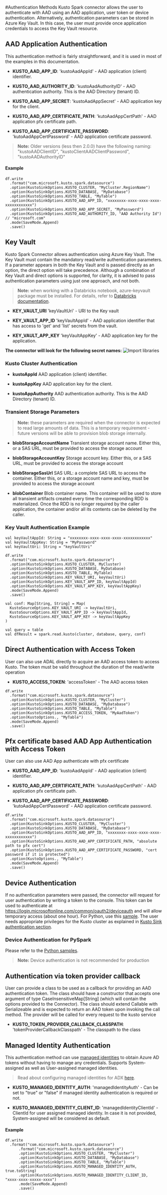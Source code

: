 #Authentication Methods
Kusto Spark connector allows the user to authenticate with AAD using an AAD application,
 user token or device authentication. Alternatively, authentication parameters can be stored in Azure Key Vault.
  In this case, the user must provide once application credentials to access the Key Vault resource.

## AAD Application Authentication
This authentication method is fairly straightforward, and it is used in most of the examples in this documentation.

 * **KUSTO_AAD_APP_ID**: 
  'kustoAadAppId' - AAD application (client) identifier. 
  
 * **KUSTO_AAD_AUTHORITY_ID**: 
  'kustoAadAuthorityID' - AAD authentication authority. This is the AAD Directory (tenant) ID.
 
 * **KUSTO_AAD_APP_SECRET**: 
  'kustoAadAppSecret' - AAD application key for the client.
  
  * **KUSTO_AAD_APP_CERTIFICATE_PATH**: 
  'kutoAadAppCertPath' - AAD application pfx certificate path.
  
  * **KUSTO_AAD_APP_CERTIFICATE_PASSWORD**: 
  'kutoAadAppCertPassword' - AAD application certificate password.
  
  
 
 >**Note:** Older versions (less then 2.0.0) have the following naming: "kustoAADClientID", "kustoClientAADClientPassword", "kustoAADAuthorityID"
 
#### Example
```
df.write
  .format("com.microsoft.kusto.spark.datasource")
  .option(KustoSinkOptions.KUSTO_CLUSTER, "MyCluster.RegionName")
  .option(KustoSinkOptions.KUSTO_DATABASE, "MyDatabase")
  .option(KustoSinkOptions.KUSTO_TABLE, "MyTable")
  .option(KustoSinkOptions.KUSTO_AAD_APP_ID, "xxxxxxxx-xxxx-xxxx-xxxx-xxxxxxxxxxxx")
  .option(KustoSinkOptions.KUSTO_AAD_APP_SECRET, "MyPassword") 
  .option(KustoSinkOptions.KUSTO_AAD_AUTHORITY_ID, "AAD Authority Id") // "microsoft.com"
  .mode(SaveMode.Append)
  .save()
```
## Key Vault

Kusto Spark Connector allows authentication using Azure Key Vault. The  Key Vault must contain the 
mandatory read/write authentication parameters. If a parameter appears in both the Key Vault and is passed directly as an option, the direct option will take precedence.
Although a combination of Key Vault and direct options is supported, for clarity, it is advised to 
pass authentication parameters using just one approach, and not both.

>**Note:** when working with a Databricks notebook, azure-keyvault package must be installed.
For details, refer to [Databricks documentation](https://docs.databricks.com/user-guide/libraries.html#maven-or-spark-package). 
                                                           
* **KEY_VAULT_URI**
 'keyVaultUri' - URI to the Key vault
 
 * **KEY_VAULT_APP_ID**
 'keyVaultAppId' - AAD application identifier that has access to 'get' and 'list' secrets from the vault.

 * **KEY_VAULT_APP_KEY**
 'keyVaultAppKey' - AAD application key for the application.
                                                                                             
**The connector will look for the following secret names:**
![Import libraries](KeyVaultSecrets.png)
### Kusto Cluster Authentication 
 * **kustoAppId**
 AAD application (client) identifier.
 
 * **kustoAppKey**
 AAD application key for the client.

 * **kustoAppAuthority**
  AAD authentication authority. This is the AAD Directory (tenant) ID.

### Transient Storage Parameters

>**Note:** these parameters are required when the connector is expected to read large amounts of data. 
This is a temporary requirement - future versions will be able to provision blob storage internally.

 * **blobStorageAccountName**
 Transient storage account name. Either this, or a SAS URL, must be provided to access the storage account

 * **blobStorageAccountKey**
 Storage account key. Either this, or a SAS URL, must be provided to access the storage account

* **blobStorageSasUrl**
 SAS URL: a complete SAS URL to access the container. Either this, or a storage account name and key, 
 must be provided to access the storage account
    
 * **blobContainer**
 Blob container name. This container will be used to store all transient artifacts created every time the corresponding RDD is materialized. 
 Once the RDD is no longer required by the caller application, the container and/or all its contents can be deleted by the caller.

### Key Vault Authentication Example

```
val keyVaultAppId: String = "xxxxxxxx-xxxx-xxxx-xxxx-xxxxxxxxxxxx"
val keyVaultAppKey: String = "MyPassword"
val keyVaultUri: String = "keyVaultUri" 
 
df.write
  .format("com.microsoft.kusto.spark.datasource")
  .option(KustoSinkOptions.KUSTO_CLUSTER, MyCluster)
  .option(KustoSinkOptions.KUSTO_DATABASE, MyDatabase)
  .option(KustoSinkOptions.KUSTO_TABLE, MyTable)
  .option(KustoSinkOptions.KEY_VAULT_URI, keyVaultUri)
  .option(KustoSinkOptions.KEY_VAULT_APP_ID, keyVaultAppId)
  .option(KustoSinkOptions.KEY_VAULT_APP_KEY, keyVaultAppKey)
  .mode(SaveMode.Append)
  .save()

val conf: Map[String, String] = Map(
  KustoSourceOptions.KEY_VAULT_URI -> keyVaultUri,
  KustoSourceOptions.KEY_VAULT_APP_ID -> keyVaultAppId,
  KustoSourceOptions.KEY_VAULT_APP_KEY -> keyVaultAppKey
)

val query = table
val dfResult = spark.read.kusto(cluster, database, query, conf)
 ```
## Direct Authentication with Access Token
User can also use ADAL directly to acquire an AAD access token to access Kusto. 
The token must be valid throughout the duration of the read/write operation

 * **KUSTO_ACCESS_TOKEN**: 
    'accessToken' - The AAD access token
```
df.write
  .format("com.microsoft.kusto.spark.datasource")
  .option(KustoSinkOptions.KUSTO_CLUSTER, "MyCluster")
  .option(KustoSinkOptions.KUSTO_DATABASE, "MyDatabase")
  .option(KustoSinkOptions.KUSTO_TABLE, "MyTable")
  .option(KustoSinkOptions.KUSTO_ACCESS_TOKEN, "MyAadToken")
  .option(KustoOptions., "MyTable")
  .mode(SaveMode.Append)
  .save()
```

## Pfx certificate based AAD App Authentication with Access Token
User can also use AAD App authenticate with pfx certificate 

 * **KUSTO_AAD_APP_ID**: 
   'kustoAadAppId' - AAD application (client) identifier. 
    
 * **KUSTO_AAD_APP_CERTIFICATE_PATH**: 
    'kutoAadAppCertPath' - AAD application pfx certificate path.
    
 * **KUSTO_AAD_APP_CERTIFICATE_PASSWORD**: 
    'kutoAadAppCertPassword' - AAD application certificate password.
   
```
df.write
  .format("com.microsoft.kusto.spark.datasource")
  .option(KustoSinkOptions.KUSTO_CLUSTER, "MyCluster")
  .option(KustoSinkOptions.KUSTO_DATABASE, "MyDatabase")
  .option(KustoSinkOptions.KUSTO_AAD_APP_ID, "xxxxxxxx-xxxx-xxxx-xxxx-xxxxxxxxxxxx")
  .option(KustoSinkOptions.KUSTO_AAD_APP_CERTIFICATE_PATH, "absolute path to pfx cert") 
  .option(KustoSinkOptions.KUSTO_AAD_APP_CERTIFICATE_PASSWORD, "cert password if it is protected")
  .option(KustoOptions., "MyTable")
  .mode(SaveMode.Append)
  .save()
```

## Device Authentication
If no authentication parameters were passed, the connector will request for user authentication by writing a token 
to the console. This token can be used to authenticate at https://login.microsoftonline.com/common/oauth2/deviceauth 
and will allow temporary access (about one hour). For Python, use this [sample](../samples/src/main/python/pyKusto.py).
The user needs appropriate privileges for the Kusto cluster as explained in [Kusto Sink authentication section](KustoSink.md#authentication).

### Device Authentication for PySpark
Please refer to the [Python samples](../samples/src/main/python/pyKusto.py).

>**Note:** Device authentication is not recommended for production

## Authentication via token provider callback

User can provide a class to be used as a callback for providing an AAD authentication token. 
The class should have a constructor that accepts one argument of type CaseInsensitiveMap[String] (which will contain
the options provided to the Connector). The class should extend Callable<String> with Serializeable and is expected
to return an AAD token upon invoking the call method.
The provider will be called for every request to the kusto service

* **KUSTO_TOKEN_PROVIDER_CALLBACK_CLASSPATH**: 
    'tokenProviderCallbackClasspath' - The classpath to the class
## Managed Identity Authentication
This authentication method can use [managed identities](https://learn.microsoft.com/azure/active-directory/managed-identities-azure-resources/overview) to obtain Azure AD tokens without having to manage any credentials.
Supports System-assigned as well as User-assigned managed identities. 
>Read about configuring managed identities for ADX [here](https://learn.microsoft.com/azure/data-explorer/configure-managed-identities-cluster?tabs=portal).

* **KUSTO_MANAGED_IDENTITY_AUTH**:
  'managedIdentityAuth' - Can be set to "true" or "false" if managed identity authentication is required or not.

* **KUSTO_MANAGED_IDENTITY_CLIENT_ID**:
  'managedIdentityClientId' - ClientId for user assigned managed identity. In case it is not provided, System-assigned will be considered as default.


#### Example
```
df.write
  .format("com.microsoft.kusto.spark.datasource")
      .format("com.microsoft.kusto.spark.datasource")
      .option(KustoSinkOptions.KUSTO_CLUSTER, "MyCluster")
      .option(KustoSinkOptions.KUSTO_DATABASE, "MyDatabase")
      .option(KustoSinkOptions.KUSTO_TABLE, "MyTable")
      .option(KustoSinkOptions.KUSTO_MANAGED_IDENTITY_AUTH, true.toString)
      .option(KustoSinkOptions.KUSTO_MANAGED_IDENTITY_CLIENT_ID, "xxxx-xxxx-xxxxx-xxxx")
      .mode(SaveMode.Append)
      .save()
```